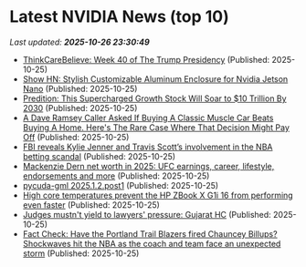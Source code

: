 # Latest NVIDIA News (top 10)
_Last updated: **2025-10-26 23:30:49**_

- [ThinkCareBelieve: Week 40 of The Trump Presidency](https://www.globenewswire.com/news-release/2025/10/25/3174196/0/en/ThinkCareBelieve-Week-40-of-The-Trump-Presidency.html) (Published: 2025-10-25)
- [Show HN: Stylish Customizable Aluminum Enclosure for Nvidia Jetson Nano](https://www.getubo.com/post/stylish-customizable-aluminum-enclosure-for-nvidia-jetson-nano) (Published: 2025-10-25)
- [Predition: This Supercharged Growth Stock Will Soar to $10 Trillion By 2030](https://biztoc.com/x/562299ca11ede4b6) (Published: 2025-10-25)
- [A Dave Ramsey Caller Asked If Buying A Classic Muscle Car Beats Buying A Home. Here's The Rare Case Where That Decision Might Pay Off](https://finance.yahoo.com/news/dave-ramsey-caller-asked-buying-223114039.html) (Published: 2025-10-25)
- [FBI reveals Kylie Jenner and Travis Scott’s involvement in the NBA betting scandal](https://timesofindia.indiatimes.com/sports/nba/top-stories/fbi-reveals-kylie-jenner-and-travis-scotts-involvement-in-the-nba-betting-scandal/articleshow/124818665.cms) (Published: 2025-10-25)
- [Mackenzie Dern net worth in 2025: UFC earnings, career, lifestyle, endorsements and more](https://timesofindia.indiatimes.com/sports/international-sports/mackenzie-dern-net-worth-in-2025-ufc-earnings-career-lifestyle-endorsements-and-more/articleshow/124818779.cms) (Published: 2025-10-25)
- [pycuda-gml 2025.1.2.post1](https://pypi.org/project/pycuda-gml/2025.1.2.post1/) (Published: 2025-10-25)
- [High core temperatures prevent the HP ZBook X G1i 16 from performing even faster](https://www.notebookcheck.net/High-core-temperatures-prevent-the-HP-ZBook-X-G1i-16-from-performing-even-faster.1147059.0.html) (Published: 2025-10-25)
- [Judges mustn't yield to lawyers' pressure: Gujarat HC](https://timesofindia.indiatimes.com/india/judges-mustnt-yield-to-lawyers-pressure-gujarat-hc/articleshow/124818511.cms) (Published: 2025-10-25)
- [Fact Check: Have the Portland Trail Blazers fired Chauncey Billups? Shockwaves hit the NBA as the coach and team face an unexpected storm](https://timesofindia.indiatimes.com/sports/nba/top-stories/fact-check-have-the-portland-trail-blazers-fired-chauncey-billups-shockwaves-hit-the-nba-as-the-coach-and-team-face-an-unexpected-storm/articleshow/124818496.cms) (Published: 2025-10-25)
